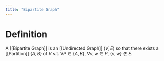 ```yaml
---
title: "Bipartite Graph"
---
```


# Definition
A [[Bipartite Graph]] is an [[Undirected Graph]] $(V, E)$ so that there exists a [[Partition]] $\{A, B\}$ of $V$ s.t. $\forall P \in \{A, B\}$, $\forall v, w \in P$, $\{v, w\} \not\in E$.